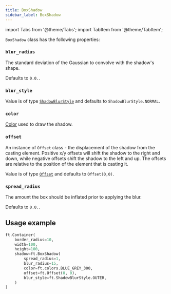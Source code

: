 ```yaml
---
title: BoxShadow
sidebar_label: BoxShadow
---
```

import Tabs from '@theme/Tabs';
import TabItem from '@theme/TabItem';

`BoxShadow` class has the following properties:

### `blur_radius`

The standard deviation of the Gaussian to convolve with the shadow's shape.

Defaults to `0.0.`.

### `blur_style`

Value is of type [`ShadowBlurStyle`](/docs/reference/types/shadowblurstyle) and defaults to `ShadowBlurStyle.NORMAL`.

### `color`

[Color](/docs/reference/colors) used to draw the shadow.

### `offset`

An instance of `Offset` class - the displacement of the shadow from the casting element. Positive x/y offsets will shift
the shadow to the right and down, while negative offsets shift the shadow to the left and up. The offsets are relative
to the position of the element that is casting it.

Value is of type [`Offset`](/docs/reference/types/offset) and defaults to `Offset(0,0)`.

### `spread_radius`

The amount the box should be inflated prior to applying the blur.

Defaults to `0.0.`.

## Usage example

```python
ft.Container(
    border_radius=10,
    width=100,
    height=100,
    shadow=ft.BoxShadow(
        spread_radius=1,
        blur_radius=15,
        color=ft.colors.BLUE_GREY_300,
        offset=ft.Offset(0, 0),
        blur_style=ft.ShadowBlurStyle.OUTER,
    )
)
```